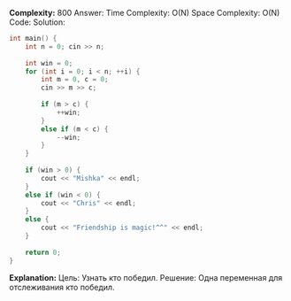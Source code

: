 **Complexity:** 800
Answer:
	Time Complexity: O(N)
	Space Complexity: O(N)
Code:
Solution:
```cpp
int main() {  
    int n = 0; cin >> n;  
  
    int win = 0;  
    for (int i = 0; i < n; ++i) {  
        int m = 0, c = 0;  
        cin >> m >> c;  
  
        if (m > c) {  
            ++win;  
        }  
        else if (m < c) {  
            --win;  
        }  
    }  
  
    if (win > 0) {  
        cout << "Mishka" << endl;  
    }  
    else if (win < 0) {  
        cout << "Chris" << endl;  
    }  
    else {  
        cout << "Friendship is magic!^^" << endl;  
    }  
  
    return 0;  
}
```
**Explanation:**
	Цель: Узнать кто победил.
	Решение: Одна переменная для отслеживания кто победил.